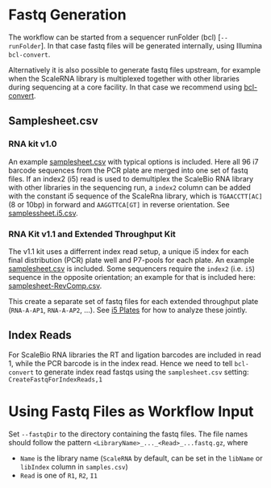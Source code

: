 # Fastq Generation
The workflow can be started from a sequencer runFolder (bcl) [`--runFolder`]. In that case fastq files will be generated internally, using Illumina `bcl-convert`.

Alternatively it is also possible to generate fastq files upstream, for example when the ScaleRNA library is multiplexed together with other libraries during sequencing at a core facility. In that case we recommend using [bcl-convert](https://support.illumina.com/sequencing/sequencing_software/bcl-convert.html).

## Samplesheet.csv
### RNA kit v1.0
An example [samplesheet.csv](examples/samplesheet.csv) with typical options is included. Here all 96 i7 barcode sequences from the PCR plate are merged into one set of fastq files. If an index2 (i5) read is used to demultiplex the ScaleBio RNA library with other libraries in the sequencing run, a `index2` column can be added with the constant i5 sequence of the ScaleRna library, which is `TGAACCTT[AC]` (8 or 10bp) in forward and `AAGGTTCA[GT]` in reverse orientation. See [samplessheet.i5.csv](examples/samplesheet.i5.csv).

### RNA Kit v1.1 and Extended Throughput Kit
The v1.1 kit uses a differrent index read setup, a unique i5 index for each final distribution (PCR) plate well and P7-pools for each plate. An example [samplesheet.csv](examples/i5-Plates/samplesheet.i5.csv) is included. Some sequencers require the `index2` (i.e. `i5`) sequence in the opposite orientation; an example for that is included here: [samplesheet-RevComp.csv](examples/i5-Plates/samplesheet.i5-RevComp.csv).

This create a separate set of fastq files for each extended throughput plate (`RNA-A-AP1`, `RNA-A-AP2`, ...). See [i5 Plates](i5Plates.md) for how to analyze these jointly.

## Index Reads
For ScaleBio RNA libraries the RT and ligation barcodes are included in read 1, while the PCR barcode is in the index read. Hence we need to tell `bcl-convert` to generate index read fastqs using the `samplesheet.csv` setting: \
`CreateFastqForIndexReads,1`

# Using Fastq Files as Workflow Input
Set `--fastqDir` to the directory containing the fastq files. 
The file names should follow the pattern `<LibraryName>_..._<Read>_...fastq.gz`, where
* `Name` is the library name (`ScaleRNA` by default, can be set in the `libName` or `libIndex` column in `samples.csv`)
* `Read` is one of `R1`, `R2`, `I1`

